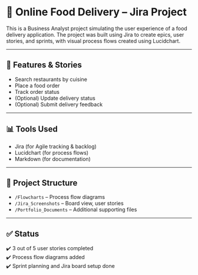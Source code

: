 # 🍔 Online Food Delivery – Jira Project

This is a Business Analyst project simulating the user experience of a food delivery application. The project was built using Jira to create epics, user stories, and sprints, with visual process flows created using Lucidchart.

---

## 🧩 Features & Stories

- Search restaurants by cuisine
- Place a food order
- Track order status
- (Optional) Update delivery status
- (Optional) Submit delivery feedback

---

## 📊 Tools Used

- Jira (for Agile tracking & backlog)
- Lucidchart (for process flows)
- Markdown (for documentation)

---

## 📁 Project Structure

- `/Flowcharts` – Process flow diagrams  
- `/Jira_Screenshots` – Board view, user stories  
- `/Portfolio_Documents` – Additional supporting files

---

## ✅ Status

✔️ 3 out of 5 user stories completed  
✔️ Process flow diagrams added  
✔️ Sprint planning and Jira board setup done
